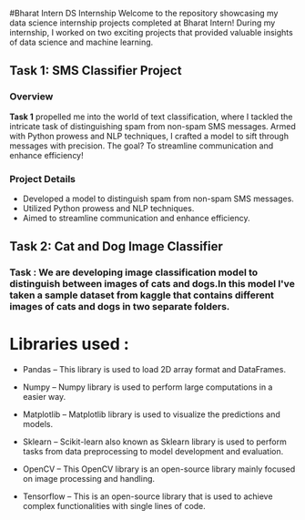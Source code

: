 #Bharat Intern DS Internship
Welcome to the repository showcasing my data science internship projects completed at Bharat Intern! During my internship, I worked on two exciting projects that provided valuable insights of data science and machine learning.

## Task 1: SMS Classifier Project
### Overview
**Task 1** propelled me into the world of text classification, where I tackled the intricate task of distinguishing spam from non-spam SMS messages. Armed with Python prowess and NLP techniques, I crafted a model to sift through messages with precision. The goal? To streamline communication and enhance efficiency!

### Project Details
- Developed a model to distinguish spam from non-spam SMS messages.
- Utilized Python prowess and NLP techniques.
- Aimed to streamline communication and enhance efficiency.


## Task 2: Cat and Dog Image Classifier

### Task : We are developing image classification model to distinguish between images of cats and dogs.In this model I've taken a sample dataset from kaggle that contains different images of cats and dogs in two separate folders.

# Libraries used :
* Pandas – This library is used to load 2D array format and DataFrames.

* Numpy – Numpy library is used to perform large computations in a easier way.

* Matplotlib – Matplotlib library is used to visualize the predictions and models.

* Sklearn – Scikit-learn also known as Sklearn library is used to perform tasks from data preprocessing to model development and evaluation.

* OpenCV – This OpenCV library is an open-source library mainly focused on image processing and handling.

* Tensorflow – This is an open-source library that is used to achieve complex functionalities with single lines of code.
